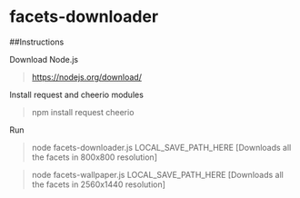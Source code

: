 facets-downloader
=========

##Instructions

Download Node.js<br>

> https://nodejs.org/download/

Install request and cheerio modules<br>

> npm install request cheerio

Run <br>	

> node facets-downloader.js LOCAL_SAVE_PATH_HERE
[Downloads all the facets in 800x800 resolution]

> node facets-wallpaper.js LOCAL_SAVE_PATH_HERE
[Downloads all the facets in 2560x1440 resolution]

